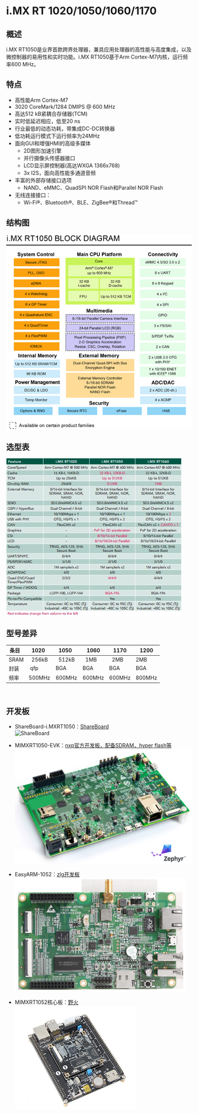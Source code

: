 # i.MX RT 1020/1050/1060/1170
## 概述
i.MX RT1050是业界首款跨界处理器，兼具应用处理器的高性能与高度集成，以及微控制器的易用性和实时功能。i.MX RT1050基于Arm Cortex-M7内核，运行频率600 MHz。     

## 特点

   - 高性能Arm Cortex-M7
   - 3020 CoreMark/1284 DMIPS @ 600 MHz
   - 高达512 kB紧耦合存储器(TCM)
   - 实时低延迟相应，低至20 ns
   - 行业最低的动态功耗，带集成DC-DC转换器
   - 低功耗运行模式下运行频率为24MHz
   - 面向GUI和增强HMI的高级多媒体
       - 2D图形加速引擎
       - 并行摄像头传感器接口
       - LCD显示屏控制器(高达WXGA 1366x768)
       - 3x I2S，面向高性能多通道音频
   - 丰富的外部存储接口选项
       - NAND、eMMC、QuadSPI NOR Flash和Parallel NOR Flash
   - 无线连接接口：
       - Wi-Fi®、Bluetooth®、BLE、ZigBee®和Thread™

## 结构图
![](../Pic/Misc/rtkt2.jpg)

## 选型表
![](../Pic/Misc/imxrt10xx.jpg)

## 型号差异
条目  |  1020   |  1050   |   1060   |  1170   |   1200
-----|---------|----------|---------|---------|----------
SRAM |  256kB  |   512kB  |   1MB   |   2MB   |    2MB
封装  |  qfp    |  BGA     |  BGA    |  BGA   |     BGA
频率  |  500MHz |   600MHz |  600MHz |  600MHz |  800MHz


 
## 开发板     
- ShareBoard-i.MXRT1050：[ShareBoard](https://github.com/Share-Board/ShareBoard-iMXRT1050)     
![ShareBoard](https://github.com/Share-Board/ShareBoard-iMXRT1050/blob/master/Pic/PCB_Front.png?raw=true)

- MIMXRT1050-EVK：[nxp官方开发板，配备SDRAM，hyper flash等](https://www.nxp.com/products/processors-and-microcontrollers/applications-processors/i.mx-applications-processors/i.mx-rt-series/i.mx-rt1050-evaluation-kit:MIMXRT1050-EVK)     
![](../Pic/imxrt/nxp1050.png)

- EasyARM-1052：[zlg开发板](http://www.zlgmcu.com/Category_2495/Index.aspx#id3)        
![ZLG](../Pic/imxrt/zlg1050.png)

- MIMXRT1052核心板：[野火](https://item.taobao.com/item.htm?spm=a1z10.3-c.w4002-10310241583.17.68856b46etnS2A&id=565533049348)     
![](../Pic/imxrt/fire1050.png)

